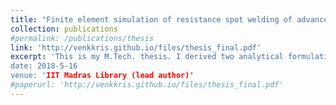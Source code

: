 ```yaml
---
title: "Finite element simulation of resistance spot welding of advanced high strength steels"
collection: publications
#permalink: /publications/thesis
link: 'http://venkkris.github.io/files/thesis_final.pdf'
excerpt: 'This is my M.Tech. thesis. I derived two analytical formulations to model the interfacial electrical resistance between metal sheets and incorporated the formulations in a multiphysics finite element simulation of resistance spot welding. 
date: 2018-5-16
venue: 'IIT Madras Library (lead author)'
#paperurl: 'http://venkkris.github.io/files/thesis_final.pdf'
---
```


